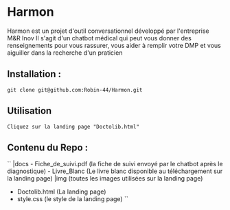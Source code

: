 # Harmon

Harmon est un projet d'outil conversationnel développé par l'entreprise M&R Inov
Il s'agit d'un chatbot médical qui peut vous donner des renseignements pour vous rassurer, vous aider à remplir votre DMP et vous aiguiller dans la recherche d'un praticien

## Installation :

`` git clone git@github.com:Robin-44/Harmon.git ``

## Utilisation

`` Cliquez sur la landing page "Doctolib.html" ``

## Contenu du Repo :

``
|docs
    - Fiche_de_suivi.pdf    (la fiche de suivi envoyé par le chatbot après le diagnostique)
    - Livre_Blanc           (Le livre blanc disponible au téléchargement sur la landing page)
|img (toutes les images utilisées sur la landing page)
- Doctolib.html             (La landing page)
- style.css                 (le style de la landing page)
``